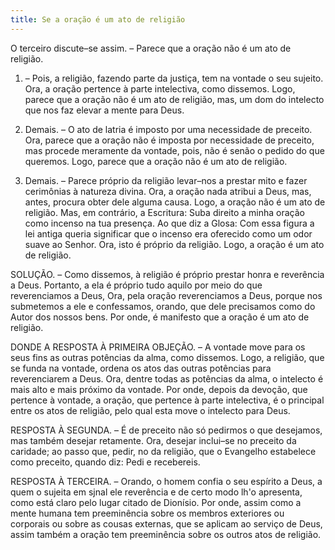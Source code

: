 ```yaml
---
title: Se a oração é um ato de religião
---
```


O terceiro discute–se assim. – Parece que a oração não é um ato de religião.  

1. – Pois, a religião, fazendo parte da justiça, tem na vontade o seu sujeito. Ora, a oração pertence à parte intelectiva, como dissemos. Logo, parece que a oração não é um ato de religião, mas, um dom do intelecto que nos faz elevar a mente para Deus.  

2. Demais. – O ato de latria é imposto por uma necessidade de preceito. Ora, parece que a oração não é imposta por necessidade de preceito, mas procede meramente da vontade, pois, não é senão o pedido do que queremos. Logo, parece que a oração não é um ato de religião.  

3. Demais. – Parece próprio da religião levar–nos a prestar mito e fazer cerimônias à natureza divina. Ora, a oração nada atribui a Deus, mas, antes, procura obter dele alguma causa. Logo, a oração não é um ato de religião.  Mas, em contrário, a Escritura: Suba direito a minha oração como incenso na tua presença. Ao que diz a Glosa: Com essa figura a lei antiga queria significar que o incenso era oferecido como um odor suave ao Senhor. Ora, isto é próprio da religião. Logo, a oração é um ato de religião.  

SOLUÇÃO. – Como dissemos, à religião é próprio prestar honra e reverência a Deus. Portanto, a ela é próprio tudo aquilo por meio do que reverenciamos a Deus, Ora, pela oração reverenciamos a Deus, porque nos submetemos a ele e confessamos, orando, que dele precisamos como do Autor dos nossos bens. Por onde, é manifesto que a oração é um ato de religião.  

DONDE A RESPOSTA À PRIMEIRA OBJEÇÃO. – A vontade move para os seus fins as outras potências da alma, como dissemos. Logo, a religião, que se funda na vontade, ordena os atos das outras potências para reverenciarem a Deus. Ora, dentre todas as potências da alma, o intelecto é mais alto e mais próximo da vontade. Por onde, depois da devoção, que pertence à vontade, a oração, que pertence à parte intelectiva, é o principal entre os atos de religião, pelo qual esta move o intelecto para Deus.  

RESPOSTA À SEGUNDA. – É de preceito não só pedirmos o que desejamos, mas também desejar retamente. Ora, desejar inclui–se no preceito da caridade; ao passo que, pedir, no da religião, que o Evangelho estabelece como preceito, quando diz: Pedi e recebereis. 

RESPOSTA À TERCEIRA. – Orando, o homem confia o seu espírito a Deus, a quem o sujeita em sjnal ele reverência e de certo modo lh'o apresenta, como está claro pelo lugar citado de Dionísio. Por onde, assim como a mente humana tem preeminência sobre os membros exteriores ou corporais ou sobre as cousas externas, que se aplicam ao serviço de Deus, assim também a oração tem preeminência sobre os outros atos de religião.